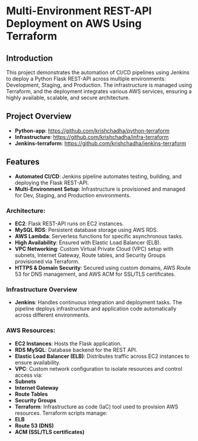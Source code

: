 # Multi-Environment REST-API Deployment on AWS Using Terraform
## Introduction
This project demonstrates the automation of CI/CD pipelines using Jenkins to deploy a Python Flask REST-API across multiple environments: Development, Staging, and Production. The infrastructure is managed using Terraform, and the deployment integrates various AWS services, ensuring a highly available, scalable, and secure architecture.

## Project Overview
- **Python-app**: https://github.com/krishchadha/python-terraform
- **Infrastructure**: https://github.com/krishchadha/infra-terraform
- **Jenkins-terraform**: https://github.com/krishchadha/jenkins-terraform

## Features
- **Automated CI/CD**: Jenkins pipeline automates testing, building, and deploying the Flask REST-API.
- **Multi-Environment Setup**: Infrastructure is provisioned and managed for Dev, Staging, and Production environments.

### Architecture:
- **EC2**: Flask REST-API runs on EC2 instances.
- **MySQL RDS**: Persistent database storage using AWS RDS.
- **AWS Lambda**: Serverless functions for specific asynchronous tasks.
- **High Availability**: Ensured with Elastic Load Balancer (ELB).
- **VPC Networking**: Custom Virtual Private Cloud (VPC) setup with subnets, Internet Gateway, Route tables, and Security Groups provisioned via Terraform.
- **HTTPS & Domain Security**: Secured using custom domains, AWS Route 53 for DNS management, and AWS ACM for SSL/TLS certificates.

### Infrastructure Overview
- **Jenkins**: Handles continuous integration and deployment tasks. The pipeline deploys infrastructure and application code automatically across different environments.

### AWS Resources:

- **EC2 Instances**: Hosts the Flask application.
- **RDS MySQL**: Database backend for the REST API.
- **Elastic Load Balancer (ELB)**: Distributes traffic across EC2 instances to ensure availability.
- **VPC**: Custom network configuration to isolate resources and control access via:
- **Subnets**
- **Internet Gateway**
- **Route Tables**
- **Security Groups**
- **Terraform**: Infrastructure as code (IaC) tool used to provision AWS resources. Terraform scripts manage:
- **ELB**
- **Route 53 (DNS)**
- **ACM (SSL/TLS certificates)**
